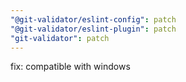 ```yaml
---
"@git-validator/eslint-config": patch
"@git-validator/eslint-plugin": patch
"git-validator": patch
---
```


fix: compatible with windows
